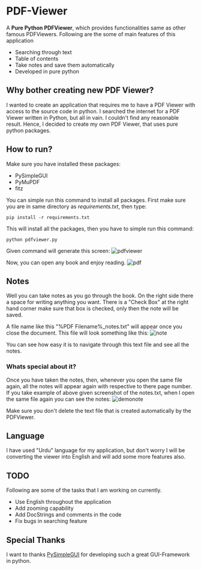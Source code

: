# PDF-Viewer
A **Pure Python PDFViewer**, which provides functionalities same as other famous PDFViewers. Following are the some of main features of this application

- Searching through text
- Table of contents
- Take notes and save them automatically
- Developed in pure python

## Why bother creating new PDF Viewer?
 I wanted to create an application that requires me to have a PDF Viewer with access to the source code in python. I searched the internet for a PDF Viewer written in Python, but all in vain. I couldn't find any reasonable result.
Hence, I decided to create my own PDF Viewer, that uses pure python packages.

## How to run?
Make sure you have installed these packages:

- PySimpleGUI
- PyMuPDF
- fitz

You can simple run this command to install all packages. First make sure you are in same directory as *requirements.txt*, then type:

`pip install -r requirements.txt`

This will install all the packages, then you have to simple run this command:

`python pdfviewer.py`

Given command will generate this screen:
![pdfviewer](https://user-images.githubusercontent.com/49767636/83327987-6d8eea00-a299-11ea-9e48-38486d1eccbd.png)


Now, you can open any book and enjoy reading.
![pdf](https://user-images.githubusercontent.com/49767636/83328464-a2e90700-a29c-11ea-88ee-7b93689df28a.gif)

## Notes
Well you can take notes as you go through the book. On the right side there a space for writing anything you want. There is a "Check Box" at the right hand corner make sure that box is checked, only then the note will be saved.

A file name like this "%PDF Filename%_notes.txt" will appear once you close the document. This file will look something like this:
![note](https://user-images.githubusercontent.com/49767636/83328822-5fdc6300-a29f-11ea-9f1f-374b00184fe3.png)

You can see how easy it is to navigate through this text file and see all the notes.

### Whats special about it?
Once you have taken the notes, then, whenever you open the same file again, all the notes will appear again with respective to there page number. If you take example of above given screenshot of the notes.txt, when I open the same file again you can see the notes:
![demonote](https://user-images.githubusercontent.com/49767636/83328967-353eda00-a2a0-11ea-8b01-cf960b719bbb.png)

Make sure you don't delete the text file that is created automatically by the PDFViewer.

## Language
I have used "Urdu" language for my application, but don't worry I will be converting the viewer into English and will add some more features also. 

## TODO
Following are some of the tasks that I am working on currently.

- Use English throughout the application
- Add zooming capability
- Add DocStrings and comments in the code
- Fix bugs in searching feature

## Special Thanks
I want to thanks [PySimpleGUI](https://github.com/PySimpleGUI/PySimpleGUI) for developing such a great GUI-Framework in python.

